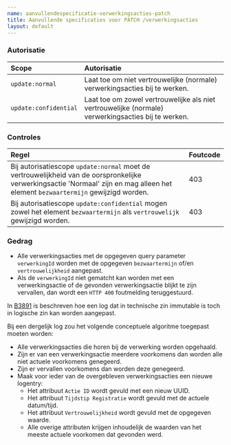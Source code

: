```yaml
---
name: aanvullendespecificatie-verwerkingsacties-patch
title: Aanvullende specificaties voor PATCH /verwerkingsacties
layout: default
---
```


### Autorisatie

| Scope | Autorisatie | 
| :---- | :---- |
| `update:normal` | Laat toe om niet vertrouwelijke (normale) verwerkingsacties bij te werken. 
| `update:confidential` | Laat toe om zowel vertrouwelijke als niet vertrouwelijke (normale) verwerkingsacties bij te werken.


### Controles

| Regel | Foutcode |
| :---- | :---- |
| Bij autorisatiescope `update:normal` moet de vertrouwelijkheid van de oorspronkelijke verwerkingsactie 'Normaal' zijn en mag alleen het element `bezwaartermijn` gewijzigd worden. | 403 |
| Bij autorisatiescope `update:confidential` mogen zowel het element `bezwaartermijn` als `vertrouwelijk` gewijzigd worden. | 403 |


### Gedrag

* Alle verwerkingsacties met de opgegeven query parameter `verwerkingId` worden met de opgegeven `bezwaartermijn` of/en `vertrouwelijkheid` aangepast.
* Als de `verwerkingId` niet gematcht kan worden met een verwerkingsactie of de gevonden verwerkingsactie blijkt te zijn vervallen, dan wordt een `HTTP 400` foutmelding teruggestuurd.

In [B3891](../achtergronddocumentatie/ontwerp/artefacten/3891.md) is beschreven hoe een log dat in technische zin immutable is toch in logische zin kan worden aangepast.

Bij een dergelijk log zou het volgende conceptuele algoritme toegepast moeten worden:
* Alle verwerkingsacties die horen bij de verwerking worden opgehaald.
* Zijn er van een verwerkingsactie meerdere voorkomens dan worden alle niet actuele voorkomens genegeerd.
* Zijn er vervallen voorkomens dan worden deze genegeerd.
* Maak voor ieder van de overgebleven verwerkingsacties een nieuwe logentry:
    * Het attribuut `Actie ID` wordt gevuld met een nieuw UUID.
    * Het attribuut `Tijdstip Registratie` wordt gevuld met de actuele datum/tijd.
	* Het attribuut `Vertrouwelijkheid` wordt gevuld met de opgegeven waarde.
    * Alle overige attributen krijgen inhoudelijk de waarden van het meeste actuele voorkomen dat gevonden werd.
